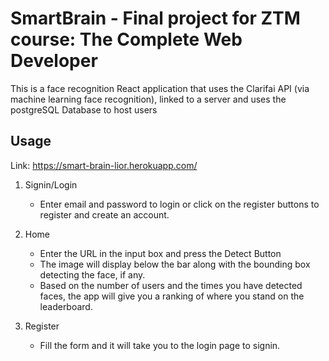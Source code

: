 # SmartBrain - Final project for ZTM course: The Complete Web Developer

This is a face recognition React application that uses the 
Clarifai API (via machine learning face recognition), linked to a server and uses the postgreSQL Database to host users


## Usage

Link: https://smart-brain-lior.herokuapp.com/

1. Signin/Login

    - Enter email and password to login or click on the register buttons to register and create an account.

2. Home
    - Enter the URL in the input box and press the Detect Button
    - The image will display below the bar along with the bounding box detecting the face, if any.
    - Based on the number of users and the times you have detected faces, the app will give you a ranking of where you stand on the leaderboard.
3. Register
    - Fill the form and it will take you to the login page to signin.
